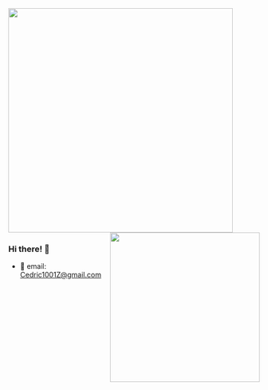 
<a href="https://github.com/anuraghazra/github-readme-stats">
  <img height=450 align="center" src="https://github-readme-stats.vercel.app/api?username=CedricZ1001&rank_icon=github&theme=radical" />
</a>

<img align="right" height=300 src="https://github-readme-stats.vercel.app/api/top-langs/?username=CedricZ1001&layout=pie&theme=radical"/>

### Hi there! 👋
 - :orange_book: email: Cedric1001Z@gmail.com
